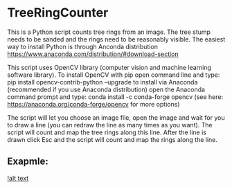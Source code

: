 # TreeRingCounter
This is a Python script counts tree rings from an image. The tree stump needs to be sanded and the rings need to be reasonably visible. 
The easiest way to install Python is through Anconda distribution https://www.anaconda.com/distribution/#download-section

This script uses OpenCV library (computer vision and machine learning software library). To install OpenCV with pip open command line and type: 
pip install opencv-contrib-python –upgrade
to install via Anaconda (recommended if you use Anaconda distribution) open the Anaconda command prompt and type: conda install -c conda-forge opencv (see here: https://anaconda.org/conda-forge/opencv for more options)

The script will let you choose an image file, open the image and wait for you to draw a line (you can redraw the line as many times as you want). The script will count and map the tree rings along this line. After the line is drawn click Esc and the script will count and map the rings along the line. 

## Exapmle:

[!alt text](https://github.com/ronimos/TreeRingCounter/blob/master/Examples/Tree%20rings%20counter2.png)
